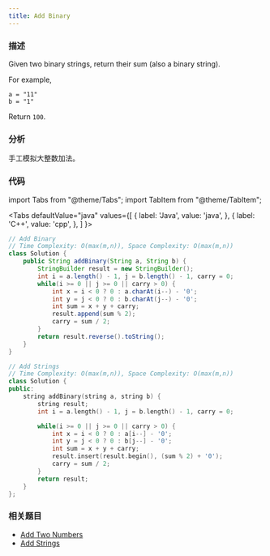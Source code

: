 ```yaml
---
title: Add Binary
---
```


### 描述

Given two binary strings, return their sum (also a binary string).

For example,

```
a = "11"
b = "1"
```

Return `100`.

### 分析

手工模拟大整数加法。

### 代码

import Tabs from "@theme/Tabs";
import TabItem from "@theme/TabItem";

<Tabs
defaultValue="java"
values={[
{ label: 'Java', value: 'java', },
{ label: 'C++', value: 'cpp', },
]
}>
<TabItem value="java">

```java
// Add Binary
// Time Complexity: O(max(m,n)), Space Complexity: O(max(m,n))
class Solution {
    public String addBinary(String a, String b) {
        StringBuilder result = new StringBuilder();
        int i = a.length() - 1, j = b.length() - 1, carry = 0;
        while(i >= 0 || j >= 0 || carry > 0) {
            int x = i < 0 ? 0 : a.charAt(i--) - '0';
            int y = j < 0 ? 0 : b.charAt(j--) - '0';
            int sum = x + y + carry;
            result.append(sum % 2);
            carry = sum / 2;
        }
        return result.reverse().toString();
    }
}
```

</TabItem>
<TabItem value="cpp">

```cpp
// Add Strings
// Time Complexity: O(max(m,n)), Space Complexity: O(max(m,n))
class Solution {
public:
    string addBinary(string a, string b) {
        string result;
        int i = a.length() - 1, j = b.length() - 1, carry = 0;

        while(i >= 0 || j >= 0 || carry > 0) {
            int x = i < 0 ? 0 : a[i--] - '0';
            int y = j < 0 ? 0 : b[j--] - '0';
            int sum = x + y + carry;
            result.insert(result.begin(), (sum % 2) + '0');
            carry = sum / 2;
        }
        return result;
    }
};
```

</TabItem>
</Tabs>

### 相关题目

- [Add Two Numbers](../linked-list/add-two-numbers.md)
- [Add Strings](add-strings.md)
